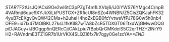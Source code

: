 $START$F2tUsJQlACsi9Oe2wI6tC3pPZgT4m1LXVbj6/iJ0iYWS76YMgc4C/npB4VARmjt6que9XYJkXiLkPUSTGX+ZRficUI8nSZo4WNBN/Z5CisZQKJahFK324yuB7cEXgvQvQW42CMs+h2uheH4hoZxEGB0fcYvtwsVfPJ78G0w5h0nb4OFE9+id7Ix47MOlBKL27ksL1fkKII87wTA8bZcR5TDXGT06TtxdWjGMwwDQGpiDJAGuy+iJBOggp5nQERcCjtCAkLpiu7fBpbQrGMKdeiS5C2qrTHZ+2INrY9H2+RAVndmE3TZ1GR7b1UrVKX4SLQZl6fx7lr7qgy0Ge1zcYA==$END$